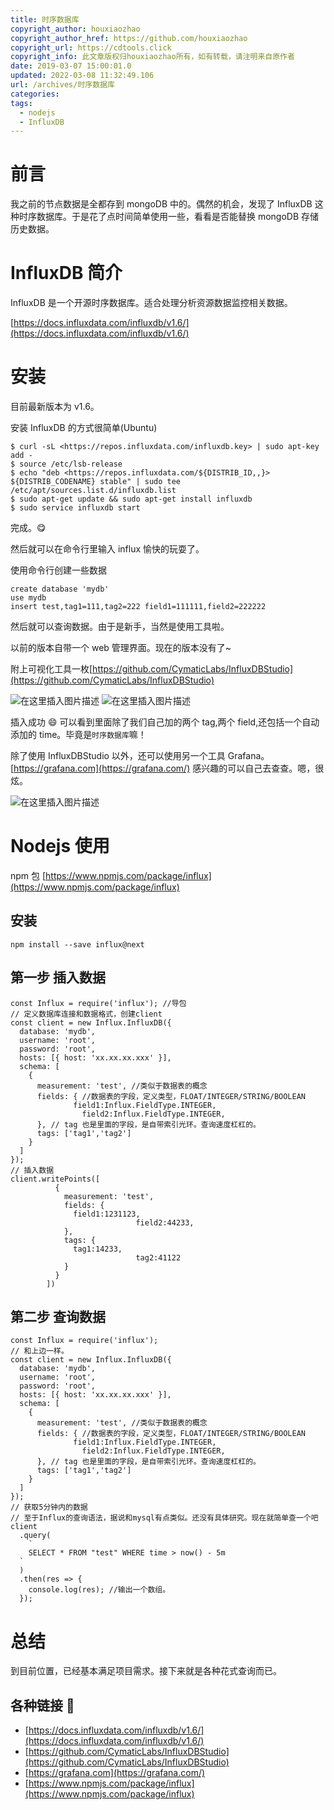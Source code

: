 ```yaml
---
title: 时序数据库
copyright_author: houxiaozhao
copyright_author_href: https://github.com/houxiaozhao
copyright_url: https://cdtools.click
copyright_info: 此文章版权归houxiaozhao所有，如有转载，请注明来自原作者
date: 2019-03-07 15:00:01.0
updated: 2022-03-08 11:32:49.106
url: /archives/时序数据库
categories:
tags:
  - nodejs
  - InfluxDB
---
```


# 前言

我之前的节点数据是全都存到 mongoDB 中的。偶然的机会，发现了 InfluxDB 这种时序数据库。于是花了点时间简单使用一些，看看是否能替换 mongoDB 存储历史数据。

# InfluxDB 简介

InfluxDB 是一个开源时序数据库。适合处理分析资源数据监控相关数据。

[https://docs.influxdata.com/influxdb/v1.6/](https://docs.influxdata.com/influxdb/v1.6/)

  <!--more-->

# 安装

目前最新版本为 v1.6。

安装 InfluxDB 的方式很简单(Ubuntu)

    $ curl -sL <https://repos.influxdata.com/influxdb.key> | sudo apt-key add -
    $ source /etc/lsb-release
    $ echo "deb <https://repos.influxdata.com/${DISTRIB_ID,,}> ${DISTRIB_CODENAME} stable" | sudo tee /etc/apt/sources.list.d/influxdb.list
    $ sudo apt-get update && sudo apt-get install influxdb
    $ sudo service influxdb start

完成。😋

然后就可以在命令行里输入 influx 愉快的玩耍了。

使用命令行创建一些数据

    create database 'mydb'
    use mydb
    insert test,tag1=111,tag2=222 field1=111111,field2=222222

然后就可以查询数据。由于是新手，当然是使用工具啦。

以前的版本自带一个 web 管理界面。现在的版本没有了~

附上可视化工具一枚[https://github.com/CymaticLabs/InfluxDBStudio](https://github.com/CymaticLabs/InfluxDBStudio)

![在这里插入图片描述](https://img-blog.csdnimg.cn/20190307145841886.png?x-oss-process=image/watermark,type_ZmFuZ3poZW5naGVpdGk,shadow_10,text_aHR0cHM6Ly9ibG9nLmNzZG4ubmV0L3UwMTExMTI3NzM=,size_16,color_FFFFFF,t_70)
![在这里插入图片描述](https://img-blog.csdnimg.cn/20190307145901883.png?x-oss-process=image/watermark,type_ZmFuZ3poZW5naGVpdGk,shadow_10,text_aHR0cHM6Ly9ibG9nLmNzZG4ubmV0L3UwMTExMTI3NzM=,size_16,color_FFFFFF,t_70)

插入成功 😄 可以看到里面除了我们自己加的两个 tag,两个 field,还包括一个自动添加的 time。毕竟是`时序数据库`嘛！

除了使用 InfluxDBStudio 以外，还可以使用另一个工具 Grafana。[https://grafana.com](https://grafana.com/) 感兴趣的可以自己去查查。嗯，很炫。

![在这里插入图片描述](https://img-blog.csdnimg.cn/20190307145928906.png?x-oss-process=image/watermark,type_ZmFuZ3poZW5naGVpdGk,shadow_10,text_aHR0cHM6Ly9ibG9nLmNzZG4ubmV0L3UwMTExMTI3NzM=,size_16,color_FFFFFF,t_70)

# Nodejs 使用

npm 包 [https://www.npmjs.com/package/influx](https://www.npmjs.com/package/influx)

## 安装

    npm install --save influx@next

## 第一步 插入数据

    const Influx = require('influx'); //导包
    // 定义数据库连接和数据格式，创建client
    const client = new Influx.InfluxDB({
      database: 'mydb',
      username: 'root',
      password: 'root',
      hosts: [{ host: 'xx.xx.xx.xxx' }],
      schema: [
        {
          measurement: 'test', //类似于数据表的概念
          fields: { //数据表的字段，定义类型，FLOAT/INTEGER/STRING/BOOLEAN
    			  field1:Influx.FieldType.INTEGER,
    				field2:Influx.FieldType.INTEGER,
          }, // tag 也是里面的字段，是自带索引光环。查询速度杠杠的。
          tags: ['tag1','tag2']
        }
      ]
    });
    // 插入数据
    client.writePoints([
              {
                measurement: 'test',
                fields: {
                  field1:1231123,
    							field2:44233,
                },
                tags: {
                  tag1:14233,
    							tag2:41122
                }
              }
            ])

## 第二步 查询数据

    const Influx = require('influx');
    // 和上边一样。
    const client = new Influx.InfluxDB({
      database: 'mydb',
      username: 'root',
      password: 'root',
      hosts: [{ host: 'xx.xx.xx.xxx' }],
      schema: [
        {
          measurement: 'test', //类似于数据表的概念
          fields: { //数据表的字段，定义类型，FLOAT/INTEGER/STRING/BOOLEAN
    			  field1:Influx.FieldType.INTEGER,
    				field2:Influx.FieldType.INTEGER,
          }, // tag 也是里面的字段，是自带索引光环。查询速度杠杠的。
          tags: ['tag1','tag2']
        }
      ]
    });
    // 获取5分钟内的数据
    // 至于Influx的查询语法，据说和mysql有点类似。还没有具体研究。现在就简单查一个吧
    client
      .query(
        `
        SELECT * FROM "test" WHERE time > now() - 5m
      `
      )
      .then(res => {
        console.log(res); //输出一个数组。
      });

# 总结

到目前位置，已经基本满足项目需求。接下来就是各种花式查询而已。

## 各种链接 🔗

- [https://docs.influxdata.com/influxdb/v1.6/](https://docs.influxdata.com/influxdb/v1.6/)
- [https://github.com/CymaticLabs/InfluxDBStudio](https://github.com/CymaticLabs/InfluxDBStudio)
- [https://grafana.com](https://grafana.com/)
- [https://www.npmjs.com/package/influx](https://www.npmjs.com/package/influx)
